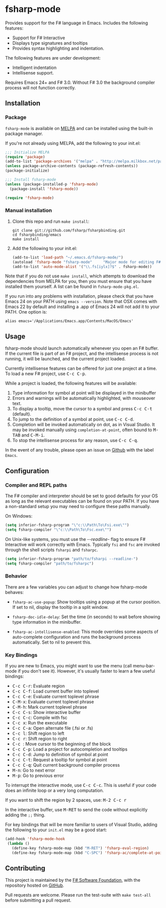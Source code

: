 # fsharp-mode

Provides support for the F# language in Emacs. Includes the following features:

- Support for F# Interactive
- Displays type signatures and tooltips
- Provides syntax highlighting and indentation.

The following features are under development:

- Intelligent indentation
- Intellisense support.

Requires Emacs 24+ and F# 3.0. Without F# 3.0 the background compiler
process will not function correctly.

## Installation

### Package

`fsharp-mode` is available on [MELPA](http://melpa.milkbox.net) and can
be installed using the built-in package manager.

If you're not already using MELPA, add the following to your init.el:

```lisp
;;; Initialize MELPA
(require 'package)
(add-to-list 'package-archives '("melpa" . "http://melpa.milkbox.net/packages/"))
(unless package-archive-contents (package-refresh-contents))
(package-initialize)

;;; Install fsharp-mode
(unless (package-installed-p 'fsharp-mode)
  (package-install 'fsharp-mode))

(require 'fsharp-mode)
```

### Manual installation

1. Clone this repo and run `make install`:
    ```
    git clone git://github.com/fsharp/fsharpbinding.git
    cd fsharpbinding/emacs
    make install
    ```

2. Add the following to your init.el:
    ```lisp
    (add-to-list 'load-path "~/.emacs.d/fsharp-mode/")
    (autoload 'fsharp-mode "fsharp-mode"     "Major mode for editing F# code." t)
    (add-to-list 'auto-mode-alist '("\\.fs[iylx]?$" . fsharp-mode))
    ```

Note that if you do not use `make install`, which attempts to download
the dependencies from MELPA for you, then you must ensure that you have
installed them yourself. A list can be found in `fsharp-mode-pkg.el`.

If you run into any problems with installation, please check that you
have Emacs 24 on your PATH using `emacs --version`.
Note that OSX comes with Emacs 22 by default and installing a .app of
Emacs 24 will not add it to your PATH. One option is:

`alias emacs='/Applications/Emacs.app/Contents/MacOS/Emacs'`

## Usage

fsharp-mode should launch automatically whenever you open an F#
buffer. If the current file is part of an F# project, and the
intellisense process is not running, it will be launched, and
the current project loaded.

Currently intellisense features can be offered for just one project at
a time. To load a new F# project, use <kbd>C-c C-p</kbd>.

While a project is loaded, the following features will be available:

1. Type information for symbol at point will be displayed in the minibuffer
2. Errors and warnings will be automatically highlighted, with mouseover
   text.
3. To display a tooltip, move the cursor to a symbol and press
   <kbd>C-c C-t</kbd> (default).
4. To jump to the definition of a symbol at point, use <kbd>C-c C-d</kbd>.
5. Completion will be invoked automatically on dot, as in Visual Studio.
   It may be invoked manually using `completion-at-point`, often bound to
   <kbd>M-TAB</kbd> and <kbd>C-M-i</kbd>.
6. To stop the intellisense process for any reason, use <kbd>C-c C-q</kbd>.

In the event of any trouble, please open an issue on [Github](https://github.com/fsharp/fsharpbinding/) with the label `Emacs`.

## Configuration

### Compiler and REPL paths

The F# compiler and interpreter should be set to good defaults for your
OS as long as the relevant executables can be found on your PATH. If you
have a non-standard setup you may need to configure these paths manually.

On Windows:

```lisp
(setq inferior-fsharp-program "\"c:\\Path\To\Fsi.exe\"")
(setq fsharp-compiler "\"c:\\Path\To\Fsc.exe\"")
```

On Unix-like systems, you must use the *--readline-* flag to ensure F#
Interactive will work correctly with Emacs. Typically `fsi` and `fsc` are
invoked through the shell scripts `fsharpi` and `fsharpc`.

```lisp
(setq inferior-fsharp-program "path/to/fsharpi --readline-")
(setq fsharp-compiler "path/to/fsharpc")
```

### Behavior

There are a few variables you can adjust to change how fsharp-mode behaves:

- `fsharp-ac-use-popup`: Show tooltips using a popup at the cursor
  position. If set to nil, display the tooltip in a split window.

- `fsharp-doc-idle-delay`: Set the time (in seconds) to wait before
  showing type information in the minibuffer.
  
- `fsharp-ac-intellisense-enabled`: This mode overrides some aspects of
  auto-complete configuration and runs the background process automatically.
  Set to nil to prevent this.

### Key Bindings

If you are new to Emacs, you might want to use the menu (call
menu-bar-mode if you don't see it). However, it's usually faster to learn
a few useful bindings:

- <kbd>C-c C-r</kbd>:       Evaluate region
- <kbd>C-c C-f</kbd>:       Load current buffer into toplevel
- <kbd>C-c C-e</kbd>:       Evaluate current toplevel phrase
- <kbd>C-M-x</kbd>:         Evaluate current toplevel phrase
- <kbd>C-M-h</kbd>:         Mark current toplevel phrase
- <kbd>C-c C-s</kbd>:       Show interactive buffer
- <kbd>C-c C-c</kbd>:       Compile with fsc
- <kbd>C-c x</kbd>:         Run the executable
- <kbd>C-c C-a</kbd>:       Open alternate file (.fsi or .fs)
- <kbd>C-c l</kbd>:         Shift region to left
- <kbd>C-c r</kbd>:         Shift region to right
- <kbd>C-c <up></kbd>:      Move cursor to the beginning of the block
- <kbd>C-c C-p</kbd>:       Load a project for autocompletion and tooltips
- <kbd>C-c C-d</kbd>:       Jump to definition of symbol at point
- <kbd>C-c C-t</kbd>:       Request a tooltip for symbol at point
- <kbd>C-c C-q</kbd>:       Quit current background compiler process
- <kbd>M-n</kbd>:           Go to next error
- <kbd>M-p</kbd>:           Go to previous error

To interrupt the interactive mode, use <kbd>C-c C-c</kbd>. This is useful if your
code does an infinite loop or a very long computation.

If you want to shift the region by 2 spaces, use: <kbd>M-2 C-c r</kbd>

In the interactive buffer, use <kbd>M-RET</kbd> to send the code without
explicitly adding the `;;` thing.

For key bindings that will be more familiar to users of Visual Studio, adding
the following to your `init.el` may be a good start:

```lisp
(add-hook 'fsharp-mode-hook
 (lambda ()
   (define-key fsharp-mode-map (kbd "M-RET") 'fsharp-eval-region)
   (define-key fsharp-mode-map (kbd "C-SPC") 'fsharp-ac/complete-at-point)))
```

## Contributing

This project is maintained by the
[F# Software Foundation](http://fsharp.org/), with the repository hosted
on [GitHub](https://github.com/fsharp/fsharpbinding).

Pull requests are welcome. Please run the test-suite with `make
test-all` before submitting a pull request.
